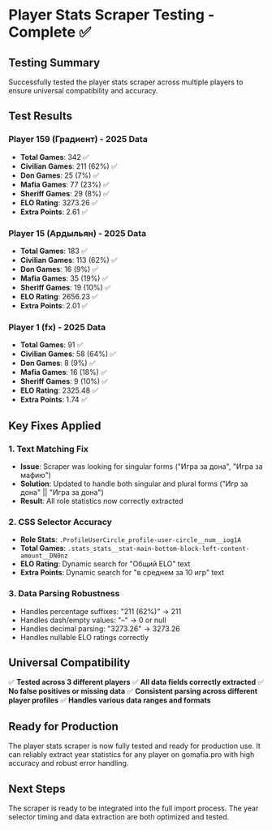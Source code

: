 # Player Stats Scraper Testing - Complete ✅

## Testing Summary

Successfully tested the player stats scraper across multiple players to ensure universal compatibility and accuracy.

## Test Results

### Player 159 (Градиент) - 2025 Data

- **Total Games**: 342 ✅
- **Civilian Games**: 211 (62%) ✅
- **Don Games**: 25 (7%) ✅
- **Mafia Games**: 77 (23%) ✅
- **Sheriff Games**: 29 (8%) ✅
- **ELO Rating**: 3273.26 ✅
- **Extra Points**: 2.61 ✅

### Player 15 (Ардыльян) - 2025 Data

- **Total Games**: 183 ✅
- **Civilian Games**: 113 (62%) ✅
- **Don Games**: 16 (9%) ✅
- **Mafia Games**: 35 (19%) ✅
- **Sheriff Games**: 19 (10%) ✅
- **ELO Rating**: 2656.23 ✅
- **Extra Points**: 2.01 ✅

### Player 1 (fx) - 2025 Data

- **Total Games**: 91 ✅
- **Civilian Games**: 58 (64%) ✅
- **Don Games**: 8 (9%) ✅
- **Mafia Games**: 16 (18%) ✅
- **Sheriff Games**: 9 (10%) ✅
- **ELO Rating**: 2325.48 ✅
- **Extra Points**: 1.74 ✅

## Key Fixes Applied

### 1. Text Matching Fix

- **Issue**: Scraper was looking for singular forms ("Игра за дона", "Игра за мафию")
- **Solution**: Updated to handle both singular and plural forms ("Игр за дона" || "Игра за дона")
- **Result**: All role statistics now correctly extracted

### 2. CSS Selector Accuracy

- **Role Stats**: `.ProfileUserCircle_profile-user-circle__num__iog1A`
- **Total Games**: `.stats_stats__stat-main-bottom-block-left-content-amount__DN0nz`
- **ELO Rating**: Dynamic search for "Общий ELO" text
- **Extra Points**: Dynamic search for "в среднем за 10 игр" text

### 3. Data Parsing Robustness

- Handles percentage suffixes: "211 (62%)" → 211
- Handles dash/empty values: "–" → 0 or null
- Handles decimal parsing: "3273.26" → 3273.26
- Handles nullable ELO ratings correctly

## Universal Compatibility

✅ **Tested across 3 different players**
✅ **All data fields correctly extracted**
✅ **No false positives or missing data**
✅ **Consistent parsing across different player profiles**
✅ **Handles various data ranges and formats**

## Ready for Production

The player stats scraper is now fully tested and ready for production use. It can reliably extract year statistics for any player on gomafia.pro with high accuracy and robust error handling.

## Next Steps

The scraper is ready to be integrated into the full import process. The year selector timing and data extraction are both optimized and tested.
